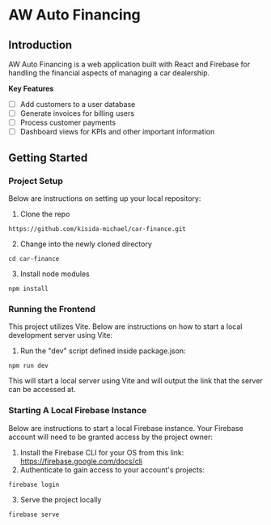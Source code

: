 
# AW Auto Financing

## Introduction
AW Auto Financing is a web application built with React and Firebase for handling the financial aspects of managing a car dealership.

**Key Features**
 - [ ] Add customers to a user database
 - [ ] Generate invoices for billing users
 - [ ] Process customer payments
 - [ ] Dashboard views for KPIs and other important information

## Getting Started
### Project Setup
Below are instructions on setting up your local repository:

1. Clone the repo
``` 
https://github.com/kisida-michael/car-finance.git
  ```
2. Change into the newly cloned directory
``` 
cd car-finance
 ```
3. Install node modules
``` 
npm install
 ```


### Running the Frontend
This project utilizes Vite. Below are instructions on how to start a local development server using Vite:
1. Run the "dev" script defined inside package.json:
``` 
npm run dev
 ```
 This will start a local server using Vite and will output the link that the server can be accessed at.

### Starting A Local Firebase Instance
Below are instructions to start a local Firebase instance. Your Firebase account will need to be granted access by the project owner:
1. Install the Firebase CLI for your OS from this link: https://firebase.google.com/docs/cli
2. Authenticate to gain access to your account's projects:
``` 
firebase login
 ```
 3. Serve the project locally
``` 
firebase serve
 ``` 
